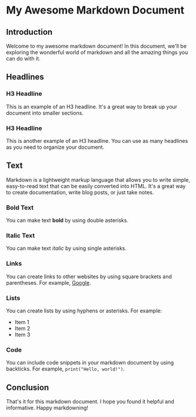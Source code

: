 # My Awesome Markdown Document

## Introduction

Welcome to my awesome markdown document! In this document, we'll be exploring the wonderful world of markdown and all the amazing things you can do with it.

## Headlines

### H3 Headline

This is an example of an H3 headline. It's a great way to break up your document into smaller sections.

### H3 Headline

This is another example of an H3 headline. You can use as many headlines as you need to organize your document.

## Text

Markdown is a lightweight markup language that allows you to write simple, easy-to-read text that can be easily converted into HTML. It's a great way to create documentation, write blog posts, or just take notes.

### Bold Text

You can make text **bold** by using double asterisks.

### Italic Text

You can make text *italic* by using single asterisks.

### Links

You can create links to other websites by using square brackets and parentheses. For example, [Google](https://www.google.com).

### Lists

You can create lists by using hyphens or asterisks. For example:

- Item 1
- Item 2
- Item 3

### Code

You can include code snippets in your markdown document by using backticks. For example, `print("Hello, world!")`.

## Conclusion

That's it for this markdown document. I hope you found it helpful and informative. Happy markdowning!
